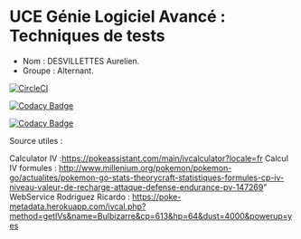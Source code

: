 # UCE Génie Logiciel Avancé : Techniques de tests


- Nom : DESVILLETTES Aurelien.
- Groupe : Alternant.

[![CircleCI](https://circleci.com/gh/AurelienDE/ceri-m1-test.svg?style=svg)](https://circleci.com/gh/AurelienDE/ceri-m1-test)

[![Codacy Badge](https://api.codacy.com/project/badge/Grade/d661323e496140c68f8a7a279ba2efc6)](https://www.codacy.com/app/AurelienDE/ceri-m1-test?utm_source=github.com&amp;utm_medium=referral&amp;utm_content=AurelienDE/ceri-m1-test&amp;utm_campaign=Badge_Grade)

[![Codacy Badge](https://api.codacy.com/project/badge/Coverage/d661323e496140c68f8a7a279ba2efc6)](https://www.codacy.com/app/AurelienDE/ceri-m1-test?utm_source=github.com&utm_medium=referral&utm_content=AurelienDE/ceri-m1-test&utm_campaign=Badge_Coverage)


Source utiles : 

Calculator IV  :https://pokeassistant.com/main/ivcalculator?locale=fr
Calcul IV formules : http://www.millenium.org/pokemon/pokemon-go/actualites/pokemon-go-stats-theorycraft-statistiques-formules-cp-iv-niveau-valeur-de-recharge-attaque-defense-endurance-pv-147269" 
WebService Rodriguez Ricardo : https://poke-metadata.herokuapp.com/ivcal.php?method=getIVs&name=Bulbizarre&cp=613&hp=64&dust=4000&powerup=yes
	
